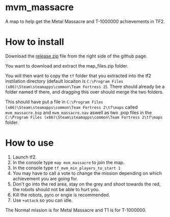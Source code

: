 # mvm_massacre
A map to help get the Metal Massacre and T-1000000 achievements in TF2.

# How to install
Download the [release zip](https://github.com/TacoFluffy4/mvm_massacre/releases/tag/release) file from the right side of the github page. 

You want to download and extract the map_files.zip folder.

You will then want to copy the `tf` folder that you extracted into the tf2 instilation directory (default locaiton is `C:\Program Files (x86)\Steam\steamapps\common\Team Fortress 2`). There should already be a folder named tf there, and dragging this over should merge the two folders.

This should have put a file in `C:\Program Files (x86)\Steam\steamapps\common\Team Fortress 2\tf\maps` called `mvm_massacre.bsp` and `mvm_massacre.nav` aswell as two .pop files in the `C:\Program Files (x86)\Steam\steamapps\common\Team Fortress 2\tf\maps` folder.

# How to use
1. Launch tf2.
1. In the console type `map mvm_massacre` to join the map.
1. In the console type `tf_mvm_min_players_to_start 1`
1. You may have to call a vote to change the mission depending on which achievement you are going for.
1. Don't go into the red area, stay on the grey and shoot towards the red, the robots should not be able to hurt you.
1. Kill the robots, pyro or engie is recommended.
1. Use `+attack` so you can idle.

The Normal mission is for Metal Massacre and T1 is for T-1000000.
